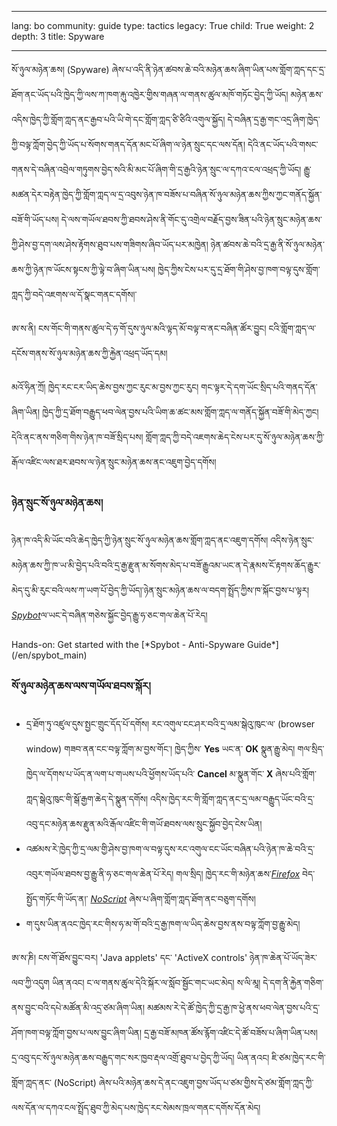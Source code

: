 

---

lang: bo
community: guide
type: tactics
legacy: True
child: True
weight: 2
depth: 3
title: Spyware

---

སོ་ཉུལ་མཉེན་ཆས། (Spyware) ཞེས་པ་འདི་ནི་ཉེན་ཚབས་ཆེ་བའི་མཉེན་ཆས་ཞིག་ཡིན་པས་གློག་ཀླད་དང་དྲ་ཐོག་ནང་ཡོད་པའི་ཁྱེད་ཀྱི་ལས་ཀ་ཁག་རྐུ་འཁྱེར་གྱིས་གཞན་ལ་གནས་ཚུལ་མཁོ་གཏོང་བྱེད་ཀྱི་ཡོད། མཉེན་ཆས་འདིས་ཁྱེད་ཀྱི་གློག་ཀླད་ནང་རྒྱབ་པའི་ཡི་གེ་དང་གློག་ཀླད་ཙི་ཙིའི་འགུལ་སྐྱོད། དེ་བཞིན་དྲ་རྒྱ་གང་འདྲ་ཞིག་ཁྱེད་ཀྱི་བལྟ་ཀློག་བྱེད་ཀྱི་ཡོད་པ་སོགས་གནད་དོན་མང་པོ་ཞིག་ལ་ཉེན་སྲུང་དང་ལས་དོན། དེའི་ནང་ཡོད་པའི་གསང་གནས་དེ་བཞིན་འབྲེལ་གཏུགས་བྱེད་སའི་མི་མང་པོ་ཞིག་གི་དྲ་རྒྱའི་ཉེན་སྲུང་ལ་དཀའ་ངལ་འཕྲད་ཀྱི་ཡོད། རྒྱུ་མཚན་དེར་བརྟེན་ཁྱེད་ཀྱི་གློག་ཀླད་ལ་དྲ་འབུས་ཉེན་ཁ་བཟོས་པ་བཞིན་སོ་ཉུལ་མཉེན་ཆས་ཀྱིས་ཀྱང་གནོད་སྐྱོན་བཟོ་གི་ཡོད་པས། དེ་ལས་གཡོལ་ཐབས་ཀྱི་ཐབས་ཤེས་ནི་གོང་དུ་འགྲེལ་བརྗོད་བྱས་ཟིན་པའི་ཉེན་སྲུང་མཉེན་ཆས་ཀྱི་ཤེས་བྱ་དག་ལས་ཤེས་རྟོགས་ཐུབ་པས་གཟིགས་ཞིབ་ཡོད་པར་མཁྱེན། ཉེན་ཚབས་ཆེ་བའི་དྲ་རྒྱ་ནི་སོ་ཉུལ་མཉེན་ཆས་ཀྱི་ཉེན་ཁ་ཡོངས་སྟངས་ཀྱི་ལྟེ་བ་ཞིག་ཡིན་པས། ཁྱེད་ཀྱིས་ངེས་པར་དུ་དྲ་ཐོག་གི་ཤེས་བྱ་ཁག་བལྟ་དུས་གློག་ཀླད་ཀྱི་བདེ་འཇགས་ལ་དོ་སྣང་གནང་དགོས།་

<div class=background markdown=1>

ཨ་ས་ནི། ངས་གོང་གི་གནས་ཚུལ་དེ་ཧ་གོ་དུས་ཉུལ་མའི་ལྟད་མོ་བལྟ་བ་ནང་བཞིན་ཚོར་བྱུང། ངའི་གློག་ཀླད་ལ་དངོས་གནས་སོ་ཉུལ་མཉེན་ཆས་ཀྱི་རྐྱེན་འཕྲད་ཡོད་དམ།

མའོ་ཧིན་ཀྲོ། ཁྱེད་རང་ངར་ཡིད་ཆེས་བྱས་ཀྱང་རུང་མ་བྱས་ཀྱང་རུང། གང་ལྟར་དེ་དག་ཡོང་སྲིད་པའི་གནད་དོན་ཞིག་ཡིན། ཁྱེད་ཀྱི་དྲ་ཐོག་བརྒྱུད་ཕབ་ལེན་བྱས་པའི་ཡིག་ཆ་ཚང་མས་གློག་ཀླད་ལ་གནོད་སྐྱོན་བཟོ་གི་མེད་ཀྱང། དེའི་ནང་ནས་གཅིག་གིས་ཉེན་ཁ་བཟོ་སྲིད་པས། གློག་ཀླད་ཀྱི་བདེ་འཇགས་ཆེད་ངེས་པར་དུ་སོ་ཉུལ་མཉེན་ཆས་ཀྱི་རྒོལ་འཛིང་ལས་ཐར་ཐབས་ལ་ཉེན་སྲུང་མཉེན་ཆས་ནང་འཇུག་བྱེད་དགོས།

</div>


### ཉེན་སྲུང་སོ་ཉུལ་མཉེན་ཆས། ###

ཉེན་ཁ་འདི་མི་ཡོང་བའི་ཆེད་ཁྱེད་ཀྱི་ཉེན་སྲུང་སོ་ཉུལ་མཉེན་ཆས་གློག་ཀླད་ནང་འཇུག་དགོས།
འདིས་ཉེན་སྲུང་མཉེན་ཆས་ཀྱི་ཁ་ཡ་མི་བྱེད་པའི་བའི་དྲ་རྒྱ་རྫུན་མ་སོགས་མེད་པ་བཟོ་རྒྱུའམ་ཡང་ན་དེ་རྣམས་ངོ་རྟགས་ཆོད་རྒྱུར་མེད་དུ་མི་རུང་བའི་ལས་ཀ་ཡག་པོ་བྱེད་ཀྱི་ཡོད།་ཉེན་སྲུང་མཉེན་ཆས་ལ་བདག་སྤྲོད་ཀྱིས་ཁ་སྐོང་བྱས་པ་ལྟར།[*Spybot*](/bo/glossary#Spybot)ལ་ཡང་དེ་བཞིན་གཅེས་སྐྱོང་བྱེད་རྒྱུ་ཧ་ཅང་གལ་ཆེན་པོ་རེད།


<div class=getstarted markdown=1>
Hands-on: Get started with the [*Spybot - Anti-Spyware Guide*](/en/spybot_main)
</div>

### སོ་ཉུལ་མཉེན་ཆས་ལས་གཡོལ་ཐབས་སྐོར། ###

- དྲ་ཐོག་ཏུ་འཛུལ་དུས་སྤྱང་གྲུང་དོད་པོ་དགོས། རང་འགུལ་ངང་ཤར་བའི་དྲ་ལམ་སྒེའུ་ཁུང་ལ་ (browser  window) གཟབ་ནན་ངང་བལྟ་ཀློག་མ་བྱས་གོང་། ཁྱེད་ཀྱིས་ **Yes** ཡང་ན་ **OK** སྣུན་རྒྱུ་མེད། གལ་སྲིད་ཁྱེད་ལ་དོགས་པ་ཡོད་ན་ལག་པ་གཡས་པའི་ཕྱོགས་ཡོད་པའི་ **Cancel** མ་སྣུན་གོང་ **X** ཞེས་པའི་གློག་ཀླད་སྒེའུ་ཁུང་གི་སྒོ་རྒྱག་ཆེད་དེ་སྣུན་དགོས། འདིས་ཁྱེད་རང་གི་གློག་ཀླད་ནང་དྲ་ལམ་བརྒྱུད་ཡོང་བའི་དྲ་འབུ་དང་མཉེན་ཆས་རྫུན་མའི་རྒོལ་འཛིང་གི་གཡོ་ཐབས་ལས་སྲུང་སྐྱོབ་བྱེད་ངེས་ཡིན།
- འཚམས་རེ་ཁྱེད་ཀྱི་དྲ་ལམ་གྱི་ཤེས་བྱ་ཁག་ལ་བལྟ་དུས་རང་འགུལ་ངང་ཡོང་བཞིན་པའི་ཉེན་ཁ་ཆེ་བའི་དྲ་འབུར་གཡོལ་ཐབས་བྱ་རྒྱུ་ནི་ཧ་ཅང་གལ་ཆེན་པོ་རེད། གལ་སྲིད། ཁྱེད་རང་གི་མཉེན་ཆས་[*Firefox*](/en/firefox_main) བེད་སྤྱོད་གཏོང་གི་ཡོད་ན།་ [*NoScript*](/en/firefox_noscript) ཞེས་པ་ཞིག་གློག་ཀླད་ཐོག་ནང་བཅུག་དགོས།
- ག་དུས་ཡིན་ནའང་ཁྱེད་རང་གིས་ཧ་མ་གོ་བའི་དྲ་རྒྱ་ཁག་ལ་ཡིད་ཆེས་བྱས་ནས་བལྟ་ཀློག་བྱ་རྒྱུ་མེད།
	


<div class=background markdown=1>

ཨ་ས་ཎི། ངས་གོ་ཐོས་བྱུང་བར། 'Java applets' དང་ 'ActiveX controls' ཉེན་ཁ་ཆེན་པོ་ཡོད་ཟེར་ལབ་ཀྱི་འདུག ཡིན་ནའང། ང་ལ་གནས་ཚུལ་དེའི་སྐོར་ལ་སློབ་སྦྱོང་གང་ཡང་མེད།
ས་ལི་མཱ། དེ་དག་ནི་རྐྱེན་གཅིག་ནས་བྱུང་བའི་དཔེ་མཚོན་མི་འདྲ་ཙམ་ཞིག་ཡིན།
མཚམས་རེ་དེ་ཚོ་ཁྱེད་ཀྱི་དྲ་རྒྱ་ཁ་ཕྱེ་ནས་ཕབ་ལེན་བྱས་པའི་དྲ་ཤོག་ཁག་བལྟ་ཀློག་བྱས་པ་ལས་བྱུང་ཞིག་ཡིན། དྲ་རྒྱ་བཟོ་མཁན་ཚོས་རྙོག་འཛིང་དེ་ཚོ་བཟོས་པ་ཞིག་ཡིན་པས། དྲ་འབུ་དང་སོ་ཉུལ་མཉེན་ཆས་བརྒྱུད་གང་སར་ཁྱབ་རྡལ་འགྲོ་ཐུབ་པ་བྱེད་ཀྱི་ཡོད། ཡིན་ནའང། ཇི་ཙམ་ཁྱེད་རང་གི་གློག་ཀླད་ནང་ (NoScript) ཞེས་པའི་མཉེན་ཆས་དེ་ནང་འཇུག་བྱས་ཡོད་པ་ཙམ་གྱིས་དེ་ཙམ་གློག་ཀླད་ཀྱི་ལས་དོན་ལ་དཀའ་ངལ་སྤྲོད་ཐུབ་ཀྱི་མེད་པས་ཁྱེད་རང་སེམས་ཁྲལ་གནང་དགོས་དོན་མེད། 

</div>

